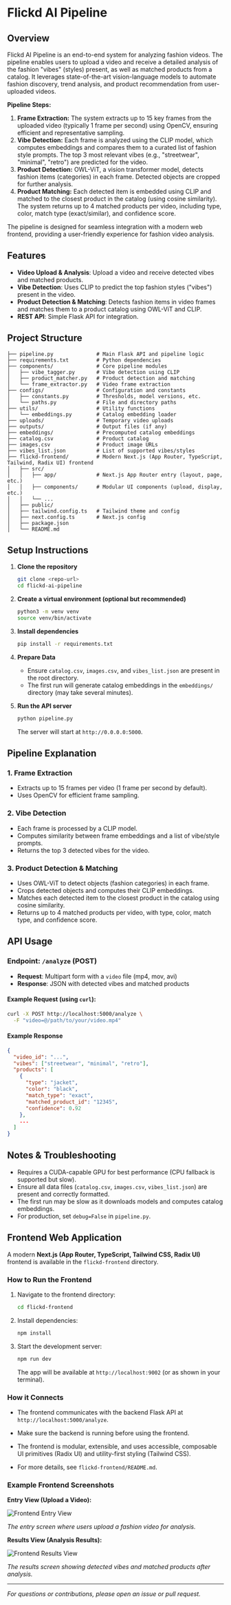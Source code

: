 # Flickd AI Pipeline

## Overview
Flickd AI Pipeline is an end-to-end system for analyzing fashion videos. The pipeline enables users to upload a video and receive a detailed analysis of the fashion "vibes" (styles) present, as well as matched products from a catalog. It leverages state-of-the-art vision-language models to automate fashion discovery, trend analysis, and product recommendation from user-uploaded videos.

**Pipeline Steps:**
1. **Frame Extraction:** The system extracts up to 15 key frames from the uploaded video (typically 1 frame per second) using OpenCV, ensuring efficient and representative sampling.
2. **Vibe Detection:** Each frame is analyzed using the CLIP model, which computes embeddings and compares them to a curated list of fashion style prompts. The top 3 most relevant vibes (e.g., "streetwear", "minimal", "retro") are predicted for the video.
3. **Product Detection:** OWL-ViT, a vision transformer model, detects fashion items (categories) in each frame. Detected objects are cropped for further analysis.
4. **Product Matching:** Each detected item is embedded using CLIP and matched to the closest product in the catalog (using cosine similarity). The system returns up to 4 matched products per video, including type, color, match type (exact/similar), and confidence score.

The pipeline is designed for seamless integration with a modern web frontend, providing a user-friendly experience for fashion video analysis.

## Features
- **Video Upload & Analysis**: Upload a video and receive detected vibes and matched products.
- **Vibe Detection**: Uses CLIP to predict the top fashion styles ("vibes") present in the video.
- **Product Detection & Matching**: Detects fashion items in video frames and matches them to a product catalog using OWL-ViT and CLIP.
- **REST API**: Simple Flask API for integration.

## Project Structure
```
├── pipeline.py              # Main Flask API and pipeline logic
├── requirements.txt         # Python dependencies
├── components/              # Core pipeline modules
│   ├── vibe_tagger.py       # Vibe detection using CLIP
│   ├── product_matcher.py   # Product detection and matching
│   └── frame_extractor.py   # Video frame extraction
├── configs/                 # Configuration and constants
│   ├── constants.py         # Thresholds, model versions, etc.
│   └── paths.py             # File and directory paths
├── utils/                   # Utility functions
│   └── embeddings.py        # Catalog embedding loader
├── uploads/                 # Temporary video uploads
├── outputs/                 # Output files (if any)
├── embeddings/              # Precomputed catalog embeddings
├── catalog.csv              # Product catalog
├── images.csv               # Product image URLs
├── vibes_list.json          # List of supported vibes/styles
├── flickd-frontend/         # Modern Next.js (App Router, TypeScript, Tailwind, Radix UI) frontend
│   ├── src/
│   │   ├── app/             # Next.js App Router entry (layout, page, etc.)
│   │   ├── components/      # Modular UI components (upload, display, etc.)
│   │   └── ...
│   ├── public/
│   ├── tailwind.config.ts   # Tailwind theme and config
│   ├── next.config.ts       # Next.js config
│   ├── package.json
│   └── README.md
```

## Setup Instructions
1. **Clone the repository**
   ```bash
   git clone <repo-url>
   cd flickd-ai-pipeline
   ```
2. **Create a virtual environment (optional but recommended)**
   ```bash
   python3 -m venv venv
   source venv/bin/activate
   ```
3. **Install dependencies**
   ```bash
   pip install -r requirements.txt
   ```
4. **Prepare Data**
   - Ensure `catalog.csv`, `images.csv`, and `vibes_list.json` are present in the root directory.
   - The first run will generate catalog embeddings in the `embeddings/` directory (may take several minutes).

5. **Run the API server**
   ```bash
   python pipeline.py
   ```
   The server will start at `http://0.0.0.0:5000`.

## Pipeline Explanation
### 1. Frame Extraction
- Extracts up to 15 frames per video (1 frame per second by default).
- Uses OpenCV for efficient frame sampling.

### 2. Vibe Detection
- Each frame is processed by a CLIP model.
- Computes similarity between frame embeddings and a list of vibe/style prompts.
- Returns the top 3 detected vibes for the video.

### 3. Product Detection & Matching
- Uses OWL-ViT to detect objects (fashion categories) in each frame.
- Crops detected objects and computes their CLIP embeddings.
- Matches each detected item to the closest product in the catalog using cosine similarity.
- Returns up to 4 matched products per video, with type, color, match type, and confidence score.

## API Usage
### Endpoint: `/analyze` (POST)
- **Request**: Multipart form with a `video` file (mp4, mov, avi)
- **Response**: JSON with detected vibes and matched products

#### Example Request (using `curl`):
```bash
curl -X POST http://localhost:5000/analyze \
  -F "video=@/path/to/your/video.mp4"
```

#### Example Response
```json
{
  "video_id": "...",
  "vibes": ["streetwear", "minimal", "retro"],
  "products": [
    {
      "type": "jacket",
      "color": "black",
      "match_type": "exact",
      "matched_product_id": "12345",
      "confidence": 0.92
    },
    ...
  ]
}
```

## Notes & Troubleshooting
- Requires a CUDA-capable GPU for best performance (CPU fallback is supported but slow).
- Ensure all data files (`catalog.csv`, `images.csv`, `vibes_list.json`) are present and correctly formatted.
- The first run may be slow as it downloads models and computes catalog embeddings.
- For production, set `debug=False` in `pipeline.py`.

## Frontend Web Application
A modern **Next.js (App Router, TypeScript, Tailwind CSS, Radix UI)** frontend is available in the `flickd-frontend` directory.

### How to Run the Frontend
1. Navigate to the frontend directory:
   ```bash
   cd flickd-frontend
   ```
2. Install dependencies:
   ```bash
   npm install
   ```
3. Start the development server:
   ```bash
   npm run dev
   ```
   The app will be available at `http://localhost:9002` (or as shown in your terminal).

### How it Connects
- The frontend communicates with the backend Flask API at `http://localhost:5000/analyze`.
- Make sure the backend is running before using the frontend.

- The frontend is modular, extensible, and uses accessible, composable UI primitives (Radix UI) and utility-first styling (Tailwind CSS).
- For more details, see `flickd-frontend/README.md`.

### Example Frontend Screenshots

**Entry View (Upload a Video):**

![Frontend Entry View](images/frontend_first.png)

*The entry screen where users upload a fashion video for analysis.*

**Results View (Analysis Results):**

![Frontend Results View](images/frontend_results.png)

*The results screen showing detected vibes and matched products after analysis.*

---

*For questions or contributions, please open an issue or pull request.* 